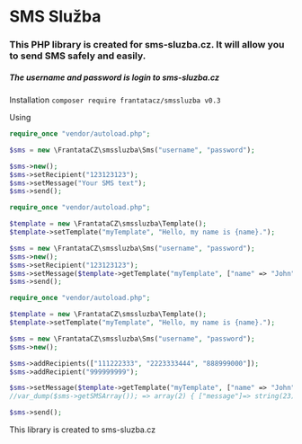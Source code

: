# SMS Služba
### This PHP library is created for sms-sluzba.cz. It will allow you to send SMS safely and easily.

#####  The username and password is login to sms-sluzba.cz
Installation
`composer require frantatacz/smssluzba v0.3`

Using
```php
require_once "vendor/autoload.php";

$sms = new \FrantataCZ\smssluzba\Sms("username", "password");

$sms->new();
$sms->setRecipient("123123123");
$sms->setMessage("Your SMS text");
$sms->send();
```

```php
require_once "vendor/autoload.php";

$template = new \FrantataCZ\smssluzba\Template();
$template->setTemplate("myTemplate", "Hello, my name is {name}.");

$sms = new \FrantataCZ\smssluzba\Sms("username", "password");
$sms->new();
$sms->setRecipient("123123123");
$sms->setMessage($template->getTemplate("myTemplate", ["name" => "John"]));
$sms->send();
```

```php
require_once "vendor/autoload.php";

$template = new \FrantataCZ\smssluzba\Template();
$template->setTemplate("myTemplate", "Hello, my name is {name}.");

$sms = new \FrantataCZ\smssluzba\Sms("username", "password");
$sms->new();

$sms->addRecipients(["111222333", "2223333444", "888999000"]);
$sms->addRecipient("999999999");

$sms->setMessage($template->getTemplate("myTemplate", ["name" => "John"]));
//var_dump($sms->getSMSArray()); => array(2) { ["message"]=> string(23) "Hello, my name is John." ["recipient"]=> array(4) { [0]=> string(9) "111222333" [1]=> string(10) "2223333444" [2]=> string(9) "888999000" [3]=> string(9) "999999999" } }

$sms->send();
```

This library is created to sms-sluzba.cz

